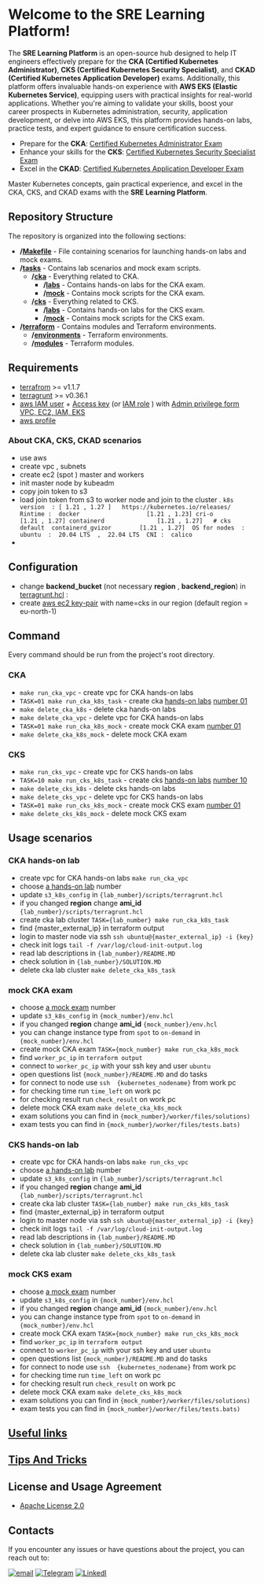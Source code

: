 # Welcome to the SRE Learning Platform!

The **SRE Learning Platform** is an open-source hub designed to help IT engineers effectively prepare for the **CKA (Certified Kubernetes Administrator)**, **CKS (Certified Kubernetes Security Specialist)**, and **CKAD (Certified Kubernetes Application Developer)** exams. Additionally, this platform offers invaluable hands-on experience with **AWS EKS (Elastic Kubernetes Service)**, equipping users with practical insights for real-world applications. Whether you're aiming to validate your skills, boost your career prospects in Kubernetes administration, security, application development, or delve into AWS EKS, this platform provides hands-on labs, practice tests, and expert guidance to ensure certification success.

- Prepare for the **CKA**: [Certified Kubernetes Administrator Exam](https://training.linuxfoundation.org/certification/certified-kubernetes-administrator-cka/)
- Enhance your skills for the **CKS**: [Certified Kubernetes Security Specialist Exam](https://training.linuxfoundation.org/certification/certified-kubernetes-security-specialist/)
- Excel in the **CKAD**: [Certified Kubernetes Application Developer Exam](https://training.linuxfoundation.org/certification/certified-kubernetes-application-developer-ckad/)

Master Kubernetes concepts, gain practical experience, and excel in the CKA, CKS, and CKAD exams with the **SRE Learning Platform**.


## Repository Structure

The repository is organized into the following sections:

- **/[Makefile](Makefile)** - File containing scenarios for launching hands-on labs and mock exams.
- **/[tasks](tasks)** - Contains lab scenarios and mock exam scripts.
  - **/[cka](tasks%2Fcka)** - Everything related to CKA.
    - **/[labs](tasks%2Fcka%2Flabs)**  - Contains hands-on labs for the CKA exam.
    - **/[mock](tasks%2Fcka%2Fmock)**  - Contains mock scripts for the CKA exam.
  - **/[cks](tasks%2Fcks)** - Everything related to CKS.
    - **/[labs](tasks%2Fcks%2Flabs)**  - Contains hands-on labs for the CKS exam.
    - **/[mock](tasks%2Fcks%2Fmock)**  - Contains mock scripts for the CKS exam.
- **/[terraform](terraform)** - Contains modules and Terraform environments.
  - **/[environments](terraform%2Fenvironments)** - Terraform environments.
  - **/[modules](terraform%2Fmodules)** - Terraform modules.
 
## Requirements
- [terrafrom](https://developer.hashicorp.com/terraform/tutorials/aws-get-started/install-cli)  >= v1.1.7
- [terragrunt](https://terragrunt.gruntwork.io/docs/getting-started/install/) >= v0.36.1
- [aws IAM user](https://docs.aws.amazon.com/IAM/latest/UserGuide/id_users_create.html)  + [Access key](https://docs.aws.amazon.com/IAM/latest/UserGuide/id_credentials_access-keys.html)  (or [IAM role](https://docs.aws.amazon.com/IAM/latest/UserGuide/id_roles.html) ) with  [Admin privilege  form VPC, EC2, IAM, EKS](https://docs.aws.amazon.com/IAM/latest/UserGuide/access_policies.html) 
- [aws profile](https://docs.aws.amazon.com/cli/latest/userguide/cli-configure-files.html) 

### About CKA, CKS, CKAD scenarios
- use aws
- create vpc , subnets
- create  ec2 (spot ) master and workers 
- init master node by kubeadm 
- copy join token to s3
- load   join token  from s3 to worker node and join to the cluster .
``
k8s version  : [ 1.21 , 1.27 ]   https://kubernetes.io/releases/
Rintime : 
    docker                   [1.21 , 1.23]
    cri-o                    [1.21 , 1.27]
    containerd               [1.21 , 1.27]   # cks default 
    containerd_gvizor        [1.21 , 1.27] 
OS for nodes  : 
   ubuntu  :  20.04 LTS  ,  22.04 LTS 
CNI :  calico  
``
- 
## Configuration 
- change  **backend_bucket** (not necessary **region** , **backend_region**) in [terragrunt.hcl](terraform%2Fenvironments%2Fterragrunt.hcl) :
- create  [aws ec2 key-pair](https://docs.aws.amazon.com/AWSEC2/latest/UserGuide/create-key-pairs.html) with name=cks  in our region (default region = eu-north-1)


## Command
Every command should be run from the project's root directory.
### CKA
- ``make run_cka_vpc``  - create vpc for CKA hands-on labs
- ``TASK=01 make run_cka_k8s_task`` - create cka [hands-on labs](tasks%2Fcka%2Flabs)  [number 01](tasks%2Fcka%2Flabs%2F01)
- ``make delete_cka_k8s`` - delete cka hands-on labs
- ``make delete_cka_vpc`` - delete vpc for CKA hands-on labs
- ``TASK=01 make run_cka_k8s_mock`` - create mock  CKA exam [number 01](tasks%2Fcka%2Fmock%2F01)
- ``make delete_cka_k8s_mock`` - delete mock  CKA exam
### CKS 
- ``make run_cks_vpc``  - create vpc for CKS hands-on labs
- ``TASK=10 make run_cks_k8s_task`` - create cks [hands-on labs](tasks%2Fcks%2Flabs)  [number 10](tasks%2Fcks%2Flabs%2F10)
- ``make delete_cks_k8s`` - delete cks hands-on labs
- ``make delete_cks_vpc`` - delete vpc for CKS hands-on labs
- ``TASK=01 make run_cks_k8s_mock`` - create mock  CKS exam [number 01](tasks%2Fcks%2Fmock%2F01)
- ``make delete_cks_k8s_mock`` - delete mock  CKS exam

## Usage scenarios
### CKA hands-on lab
- create vpc for CKA hands-on labs ``make run_cka_vpc``
- choose [a hands-on lab](tasks%2Fcka%2Flabs) number
- update ``s3_k8s_config`` in  ``{lab_number}/scripts/terragrunt.hcl`` 
- if you changed **region** change **ami_id** ``{lab_number}/scripts/terragrunt.hcl``    
- create cka lab cluster ``TASK={lab_number} make run_cka_k8s_task``
- find {master_external_ip} in terraform output
- login to master node via ssh  ``ssh ubuntu@{master_external_ip} -i {key}``
- check init logs `` tail -f /var/log/cloud-init-output.log ``
- read lab descriptions in ``{lab_number}/README.MD``
- check solution in ``{lab_number}/SOLUTION.MD``
- delete cka lab cluster ``make delete_cka_k8s_task``

###  mock  CKA exam
- choose [a mock exam](tasks%2Fcka%2Fmock) number
- update ``s3_k8s_config`` in ``{mock_number}/env.hcl``
- if you changed **region** change **ami_id** ``{mock_number}/env.hcl``
- you can change instance type from ``spot`` to ``on-demand`` in  ``{mock_number}/env.hcl``
- create mock  CKA exam ``TASK={mock_number} make run_cka_k8s_mock`` 
- find ``worker_pc_ip`` in ``terraform output``
- connect to ``worker_pc_ip``  with your ssh key and user ``ubuntu``
- open questions list ``{mock_number}/README.MD`` and do tasks
- for connect to node use ``ssh  {kubernetes_nodename}`` from  work pc
- for checking time run  ``time_left`` on work pc
- for checking result run   ``check_result`` on work pc
- delete mock  CKA exam `make delete_cka_k8s_mock`
- exam solutions you can find in ``{mock_number}/worker/files/solutions)``
- exam tests you can find in ``{mock_number}/worker/files/tests.bats)``

### CKS hands-on lab
- create vpc for CKA hands-on labs ``make run_cks_vpc``
- choose [a hands-on lab](tasks%2Fcks%2Flabs) number
- update ``s3_k8s_config`` in  ``{lab_number}/scripts/terragrunt.hcl`` 
- if you changed **region** change **ami_id** ``{lab_number}/scripts/terragrunt.hcl``    
- create cka lab cluster ``TASK={lab_number} make run_cks_k8s_task``
- find {master_external_ip} in terraform output
- login to master node via ssh  ``ssh ubuntu@{master_external_ip} -i {key}``
- check init logs `` tail -f /var/log/cloud-init-output.log ``
- read lab descriptions in ``{lab_number}/README.MD``
- check solution in ``{lab_number}/SOLUTION.MD``
- delete cka lab cluster ``make delete_cks_k8s_task``

### mock  CKS exam
- choose [a mock exam](tasks%2Fcks%2Fmock) number
- update ``s3_k8s_config`` in ``{mock_number}/env.hcl``
- if you changed **region** change **ami_id** ``{mock_number}/env.hcl``
- you can change instance type from ``spot`` to ``on-demand`` in  ``{mock_number}/env.hcl``
- create mock  CKA exam ``TASK={mock_number} make run_cks_k8s_mock`` 
- find ``worker_pc_ip`` in ``terraform output``
- connect to ``worker_pc_ip``  with your ssh key and user ``ubuntu``
- open questions list ``{mock_number}/README.MD`` and do tasks
- for connect to node use ``ssh  {kubernetes_nodename}`` from  work pc
- for checking time run  ``time_left`` on work pc
- for checking result run   ``check_result`` on work pc
- delete mock  CKA exam `make delete_cks_k8s_mock`
- exam solutions you can find in ``{mock_number}/worker/files/solutions)``
- exam tests you can find in ``{mock_number}/worker/files/tests.bats)``

## [Useful links](docs%2Flinks.MD)

## [Tips And Tricks](docs%2Ftips_tricks.MD)

## License and Usage Agreement
- [Apache License 2.0](LICENSE)

## Contacts

If you encounter any issues or have questions about the project, you can reach out to:

[![email](https://badgen.net/badge/icon/email?icon=email&label)](mailto:viktoruj@gmail.com) [![Telegram](https://badgen.net/badge/icon/telegram?icon=telegram&label)](https://t.me/viktor_uj) [![LinkedI](https://badgen.net/badge/icon/linkedin?icon=linkedin&label)](https://www.linkedin.com/in/viktar-mikalayeu-mns)